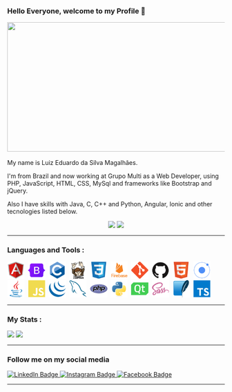 ### Hello Everyone, welcome to my Profile 👋

<!--
**LuizEddie/LuizEddie** is a ✨ _special_ ✨ repository because its `README.md` (this file) appears on your GitHub profile.

Here are some ideas to get you started:

- 🔭 I’m currently working on ...
- 🌱 I’m currently learning ...
- 👯 I’m looking to collaborate on ...
- 🤔 I’m looking for help with ...
- 💬 Ask me about ...
- 📫 How to reach me: ...
- 😄 Pronouns: ...
- ⚡ Fun fact: ...
-->
<div align="center">
  <img src="https://media3.giphy.com/media/SVsARc6kCNNCpyIbdP/giphy.gif?cid=ecf05e47wi0of2z2mz3pf4v6jbxw7ovu649r6qw0xtm39pok&ep=v1_gifs_related&rid=giphy.gif&ct=g" width="600" height="300"/>
</div>

My name is Luiz Eduardo da Silva Magalhães. 

I'm from Brazil and now working at Grupo Multi as a Web Developer, using PHP, JavaScript, HTML, CSS, MySql and frameworks like Bootstrap and jQuery. 

Also I have skills with Java, C, C++ and Python, Angular, Ionic and other tecnologies listed below.

<div id="header" align="center">
  <img src="https://media0.giphy.com/media/hSm7tsgcrlaX6/giphy.gif?cid=ecf05e474t12twfd9vbtofe9vpsr8isjk13kuhqr58qa9pjy&ep=v1_gifs_related&rid=giphy.gif&ct=s" width="250"/>
  <img src="https://media3.giphy.com/media/v1.Y2lkPTc5MGI3NjExZDcwYjQ0YjdhYmRhYTE1Y2U5NWU1MWE1MjE2ZWIwNDRkNjUxNDMxYSZlcD12MV9pbnRlcm5hbF9naWZzX2dpZklkJmN0PXM/J74VvsZD9Um64/giphy.gif" width="250"/>
</div>
<hr>
<h3>Languages and Tools :</h3>
<div>
  <img src="https://github.com/devicons/devicon/blob/master/icons/angularjs/angularjs-original.svg" width="40" height="40"/>&nbsp;
  <img src="https://github.com/devicons/devicon/blob/master/icons/bootstrap/bootstrap-original.svg" width="40" height="40"/>&nbsp; 
  <img src="https://github.com/devicons/devicon/blob/master/icons/c/c-original.svg" width="40" height="40"/>&nbsp;
  <img src="https://github.com/devicons/devicon/blob/master/icons/composer/composer-original.svg" width="40" height="40"/>&nbsp;
  <img src="https://github.com/devicons/devicon/blob/master/icons/css3/css3-original.svg" width="40" height="40"/>&nbsp;
  <img src="https://github.com/devicons/devicon/blob/master/icons/firebase/firebase-plain-wordmark.svg" width="40" height="40"/>&nbsp;
  <img src="https://github.com/devicons/devicon/blob/master/icons/git/git-original.svg" width="40" height="40"/>&nbsp;
  <img src="https://github.com/devicons/devicon/blob/master/icons/github/github-original.svg" width="40" height="40"/>&nbsp;
  <img src="https://github.com/devicons/devicon/blob/master/icons/html5/html5-original.svg" width="40" height="40"/>&nbsp;
  <img src="https://github.com/devicons/devicon/blob/master/icons/ionic/ionic-original.svg" width="40" height="40"/>&nbsp;
  <img src="https://github.com/devicons/devicon/blob/master/icons/java/java-original.svg" width="40" height="40"/>&nbsp;
  <img src="https://github.com/devicons/devicon/blob/master/icons/javascript/javascript-plain.svg" width="40" height="40"/>&nbsp;
  <img src="https://github.com/devicons/devicon/blob/master/icons/jquery/jquery-original.svg" width="40" height="40"/>&nbsp;
  <img src="https://github.com/devicons/devicon/blob/master/icons/mysql/mysql-original.svg" width="40" height="40"/>&nbsp;
  <img src="https://github.com/devicons/devicon/blob/master/icons/php/php-original.svg" width="40" height="40"/>&nbsp;
  <img src="https://github.com/devicons/devicon/blob/master/icons/python/python-original.svg" width="40" height="40"/>&nbsp;
  <img src="https://github.com/devicons/devicon/blob/master/icons/qt/qt-original.svg" width="40" height="40"/>&nbsp;
  <img src="https://github.com/devicons/devicon/blob/master/icons/sass/sass-original.svg" width="40" height="40"/>&nbsp;
  <img src="https://github.com/devicons/devicon/blob/master/icons/sqlite/sqlite-original.svg" width="40" height="40"/>&nbsp;
  <img src="https://github.com/devicons/devicon/blob/master/icons/typescript/typescript-original.svg" width="40" height="40"/>&nbsp;
</div>
<hr>
<h3>My Stats :</h3>
<a href="https://git.io/streak-stats"><img src="http://github-readme-streak-stats.herokuapp.com?user=LuizEddie&theme=dark" width='300'/></a>
<a href="https://git.io/streak-stats"><img src="https://github-readme-stats.vercel.app/api/top-langs/?username=LuizEddie&layout=compact&theme=vision-friendly-dark" width='233'/></a>
<hr>
<h3>Follow me on my social media</h3>
<div id="badges">
  <a href="https://www.linkedin.com/in/luiz-eduardo-silva-magalh%C3%A3es-72714116a/">
    <img src="https://img.shields.io/badge/LinkedIn-blue?style=for-the-badge&logo=linkedin&logoColor=white" alt="LinkedIn Badge"/>
  </a>
  <a href="https://www.instagram.com/luiz_magalhaes1997/?hl=pt-br">
    <img src="https://img.shields.io/badge/Instagram-red?style=for-the-badge&logo=instagram&logoColor=white" alt="Instagram Badge"/>
  </a>
  <a href="https://www.facebook.com/lordshien1997">
    <img src="https://img.shields.io/badge/Facebook-blue?style=for-the-badge&logo=facebook&logoColor=white" alt="Facebook Badge"/>
  </a>
</div>
<hr>
